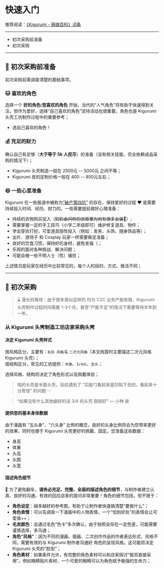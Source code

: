 # 快速入门

推荐阅读：[《Kigurumi - 萌娘百科》词条](https://zh.moegirl.org.cn/zh-hans/Kigurumi)

***

* 初次采购前准备
* 初次采购

***

## 🛒 初次采购前准备

初次采购前需调查清楚的基础事项。

### 🐱 喜欢的角色

选择一个 **好的角色**/**您喜欢的角色** 开始，当代的“人气角色”将有助于快速得到关注。但作为爱好，选择“自己喜欢的角色”坚持活动也很重要。角色也是 Kigurumi 头壳工坊制作过程中的重要参考；

* 选自己喜欢的角色！

### 💰 充足的财力

确认自己有足够（**大于等于 5k 人民币**）的准备（没有相关技能、完全依赖成品采购的情况下）；

* Kigurumi 头壳制造一般在 2500元 -- 5000元 之间不等；
* Kigurumi 皮的定制价格一般在 400 -- 800元左右；

### 😄 一些心里准备

Kigurumi 在一些报道中被称为[“破产第四坑”](https://baike.baidu.com/tashuo/browse/content?id=114318e9aa9ccfeee6939776\&lemmaId=895536\&fromLemmaModule=pcRight\&lemmaTitle=kigurumi) 的存在，保持爱好的过程 ❤️ 是需要持续投入时间、经历、财力的。一些需要提前做好心理准备：

* 持续的衣物购买投入（~~妈妈会问你的衣柜里为何有很多女装~~👚）;
* 需要掌握一定的手工技巧（小学二年级即可）维护修复道具、物件；
* 学会穿衣打扮，可爱道具隐性投入（例如：发夹、头饰、随身饰品等）；
* 出片、游场子 和 Cosplay 玩家一样需要做足准备；
* 良好的饮食习惯，保持好的身材，避免发福（；
* 乐观的面对各种挑战、解决问题；
* 可能会被一些不明人士（性）骚扰；

上述情况是玩家在经历中比较常见的，每个人的目的、方式、做法不同；

***

## 💸 初次采购

> ⌛️ 漫长的等待：由于很多类似这样的 均为 C2C 业务产能有限，Kigurumi 头壳制作过程时间需要 1-3个月，甚至“产能不足”的情况下需要等待半年到一年。

### 从 Kigurumi 头壳制造工坊店家采购头壳

#### 决定 Kigurumi 头壳样式

按风格区分，主要有：`BJD 风格`与 `二次元风格`（本文档暂时主要描述二次元风格 Kigurumi 头壳）；\
按结构区分，常见的工坊提供：`半面`、`3/4头`、`全头`；

选择风格、结构将决定了角色形式以及佩戴体验；

> 咱的头壳是半面头壳，目前遇到了 “后脑勺看起来是凹陷下去的，看起来十分奇怪” 的问题 ···

> “如果没有什么其他癖好的话 3/4 的头壳 刚刚好” — 小林 泉

#### 提供您的基本身体数据

由于漫画有 “五头身”、“六头身” 比例的概念，良好的头身比例将会为您带来更好的效果，同时也便于 Kigurumi 头壳更好的佩戴、固定。您准备这些数据：

* 身高
* 体重
* 头高
* 头围
* 头宽

#### 描述角色细节

🙏 为了避免翻车，**请务必充足、完整、全面的描述角色的细节**，与制作者建立认真、良好的沟通，有效的回应店家的提问非常重要！角色的细节包括，但不限于：

* **角色设定**：越多越好的参考图，有助于让制作者快速搞清楚“要做什么”；
* **角色表情**：可以先调查一下漫画中的人物表情，一个“恰到好处”的表情会让可爱值++；
* **毛发颜色**：会通过毛色“色卡”多次确认，由于拍照会存在一定色差，可能需要谨慎选择，多沟通；
* **角色“风格”**：因为不同的漫画、插画、二次创作作品的作者表达形式、风格不同，需要有效的与 Kigurumi 制作者沟通好 角色的呈现风格。这可能将决定 Kigurumi 头壳的“脸型”；
* **角色素材**：如果条件允许，有完整的角色素材可以和店家探讨“能否直接采用”。例如眼睛贴片素材，一个可爱的眼睛可以为角色赋予极强的生命力；
